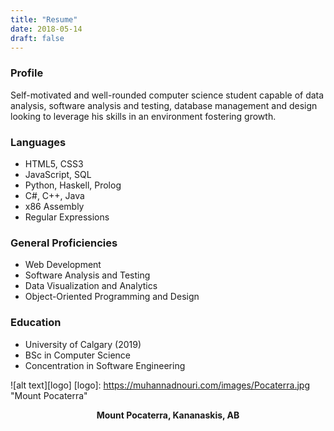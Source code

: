 ```yaml
---
title: "Resume"
date: 2018-05-14
draft: false
---
```


### Profile

Self-motivated and well-rounded computer science student capable of data analysis, software analysis and testing, database management and design looking to leverage his skills in an environment fostering growth.

### Languages
* HTML5, CSS3
* JavaScript, SQL
* Python, Haskell, Prolog
* C#, C++, Java
* x86 Assembly
* Regular Expressions

### General Proficiencies
* Web Development
* Software Analysis and Testing
* Data Visualization and Analytics
* Object-Oriented Programming and Design

### Education
* University of Calgary (2019)
* BSc in Computer Science
* Concentration in Software Engineering

![alt text][logo]
[logo]: https://muhannadnouri.com/images/Pocaterra.jpg "Mount Pocaterra"

<p align="center">
  <b>Mount Pocaterra, Kananaskis, AB</b><br>
</p>